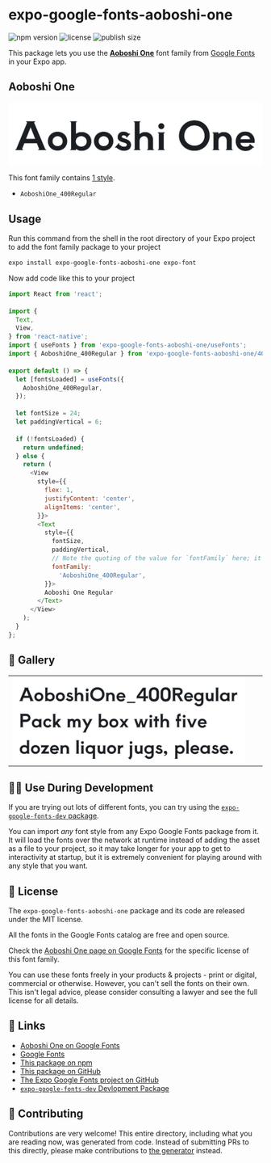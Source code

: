 # expo-google-fonts-aoboshi-one

![npm version](https://flat.badgen.net/npm/v/expo-google-fonts-aoboshi-one)
![license](https://flat.badgen.net/github/license/expo/google-fonts)
![publish size](https://flat.badgen.net/packagephobia/install/expo-google-fonts-aoboshi-one)

This package lets you use the [**Aoboshi One**](https://fonts.google.com/specimen/Aoboshi+One) font family from [Google Fonts](https://fonts.google.com/) in your Expo app.

## Aoboshi One

![Aoboshi One](./font-family.png)

This font family contains [1 style](#-gallery).

- `AoboshiOne_400Regular`

## Usage

Run this command from the shell in the root directory of your Expo project to add the font family package to your project
```sh
expo install expo-google-fonts-aoboshi-one expo-font
```

Now add code like this to your project
```js
import React from 'react';

import {
  Text,
  View,
} from 'react-native';
import { useFonts } from 'expo-google-fonts-aoboshi-one/useFonts';
import { AoboshiOne_400Regular } from 'expo-google-fonts-aoboshi-one/400Regular';

export default () => {
  let [fontsLoaded] = useFonts({
    AoboshiOne_400Regular,
  });

  let fontSize = 24;
  let paddingVertical = 6;

  if (!fontsLoaded) {
    return undefined;
  } else {
    return (
      <View
        style={{
          flex: 1,
          justifyContent: 'center',
          alignItems: 'center',
        }}>
        <Text
          style={{
            fontSize,
            paddingVertical,
            // Note the quoting of the value for `fontFamily` here; it expects a string!
            fontFamily:
              'AoboshiOne_400Regular',
          }}>
          Aoboshi One Regular
        </Text>
      </View>
    );
  }
};

```

## 🔡 Gallery


||||
|-|-|-|
|![AoboshiOne_400Regular](.//400Regular/AoboshiOne_400Regular.ttf.png)||||


## 👩‍💻 Use During Development

If you are trying out lots of different fonts, you can try using the [`expo-google-fonts-dev` package](https://github.com/freeboub/google-fonts/tree/master/font-packages/dev#readme).

You can import *any* font style from any Expo Google Fonts package from it. It will load the fonts
over the network at runtime instead of adding the asset as a file to your project, so it may take longer
for your app to get to interactivity at startup, but it is extremely convenient
for playing around with any style that you want.

## 📖 License

The `expo-google-fonts-aoboshi-one` package and its code are released under the MIT license.

All the fonts in the Google Fonts catalog are free and open source.

Check the [Aoboshi One page on Google Fonts](https://fonts.google.com/specimen/Aoboshi+One) for the specific license of this font family.

You can use these fonts freely in your products & projects - print or digital, commercial or otherwise. However, you can't sell the fonts on their own. This isn't legal advice, please consider consulting a lawyer and see the full license for all details.

## 🔗 Links

- [Aoboshi One on Google Fonts](https://fonts.google.com/specimen/Aoboshi+One)
- [Google Fonts](https://fonts.google.com/)
- [This package on npm](https://www.npmjs.com/package/expo-google-fonts-aoboshi-one)
- [This package on GitHub](https://github.com/freeboub/google-fonts/tree/master/font-packages/aoboshi-one)
- [The Expo Google Fonts project on GitHub](https://github.com/freeboub/google-fonts)
- [`expo-google-fonts-dev` Devlopment Package](https://github.com/freeboub/google-fonts/tree/master/font-packages/dev)

## 🤝 Contributing

Contributions are very welcome! This entire directory, including what you are reading now, was generated from code. Instead of submitting PRs to this directly, please make contributions to [the generator](https://github.com/freeboub/google-fonts/tree/master/packages/generator) instead.
